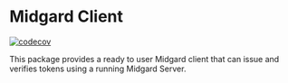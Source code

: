 # Midgard Client

[![codecov](https://codecov.io/gh/aporeto-inc/midgard-lib/branch/master/graph/badge.svg?token=kzsOlHuWo0)](https://codecov.io/gh/aporeto-inc/midgard-lib)

This package provides a ready to user Midgard client that can issue and verifies tokens using a running Midgard Server.
